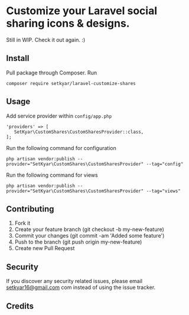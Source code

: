 # Customize your Laravel social sharing icons & designs.

Still in WIP. Check it out again. :)

## Install
	
Pull package through Composer. Run

	composer require setkyar/laravel-customize-shares

## Usage

Add service provider within `config/app.php`

    'providers' => [
       SetKyar\CustomShares\CustomSharesProvider::class,
    ];

	
Run the following command for configuration

	php artisan vendor:publish --provider="SetKyar\CustomShares\CustomSharesProvider" --tag="config"

Run the following command for views
	
	php artisan vendor:publish --provider="SetKyar\CustomShares\CustomSharesProvider" --tag="views"

## Contributing

 1. Fork it
 2. Create your feature branch (git checkout -b my-new-feature)
 3. Commit your changes (git commit -am 'Added some feature')
 4. Push to the branch (git push origin my-new-feature)
 5. Create new Pull Request

## Security

If you discover any security related issues, please email setkyar16@gmail.com com instead of using the issue tracker.

## Credits